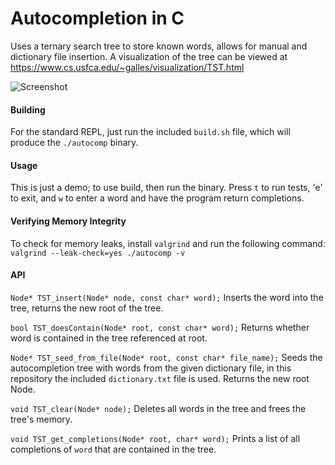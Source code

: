 # Autocompletion in C

Uses a ternary search tree to store known words, allows for manual and dictionary file insertion.
A visualization of the tree can be viewed at https://www.cs.usfca.edu/~galles/visualization/TST.html

![Screenshot](https://image.prntscr.com/image/CXIxYXcySAikJx4D7Z1DIw.png)

#### Building
For the standard REPL, just run the included `build.sh` file, which will produce the `./autocomp` binary.

#### Usage
This is just a demo; to use build, then run the binary. Press `t` to run tests,
'e' to exit, and `w` to enter a word and have the program return completions.

#### Verifying Memory Integrity
To check for memory leaks, install `valgrind` and run the following command:
`valgrind --leak-check=yes ./autocomp -v`


#### API

`Node* TST_insert(Node* node, const char* word);`
Inserts the word into the tree, returns the new root of the tree.

`bool TST_doesContain(Node* root, const char* word);`
Returns whether word is contained in the tree referenced at root.

`Node* TST_seed_from_file(Node* root, const char* file_name);`
Seeds the autocompletion tree with words from the given dictionary file,
in this repository the included `dictionary.txt` file is used. Returns the new root Node.

`void TST_clear(Node* node);`
Deletes all words in the tree and frees the tree's memory.

`void TST_get_completions(Node* root, char* word);`
Prints a list of all completions of `word` that are contained in the tree.
